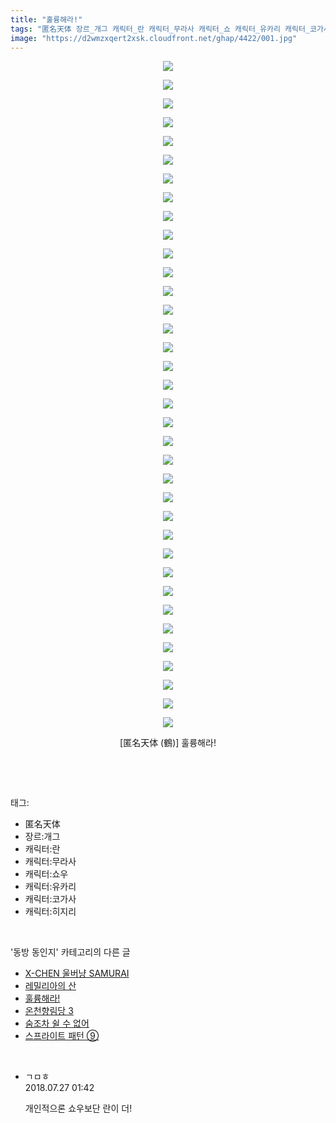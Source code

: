 ```yaml
---
title: "훌륭해라!"
tags: "匿名天体 장르_개그 캐릭터_란 캐릭터_무라사 캐릭터_쇼 캐릭터_유카리 캐릭터_코가사 캐릭터_히지리 鶴 동방_동인지"
image: "https://d2wmzxqert2xsk.cloudfront.net/ghap/4422/001.jpg"
---
```

<div class="article">
<p style="text-align: center; clear: none; float: none;"><img src="{{ site.imgserver11 }}/ghap/4422/001.jpg"/></p>
<p style="text-align: center; clear: none; float: none;"><img src="{{ site.imgserver11 }}/ghap/4422/002.jpg"/></p>
<p style="text-align: center; clear: none; float: none;"><img src="{{ site.imgserver11 }}/ghap/4422/003.jpg"/></p>
<p style="text-align: center; clear: none; float: none;"><img src="{{ site.imgserver11 }}/ghap/4422/004.jpg"/></p>
<p style="text-align: center; clear: none; float: none;"><img src="{{ site.imgserver11 }}/ghap/4422/005.jpg"/></p>
<p style="text-align: center; clear: none; float: none;"><img src="{{ site.imgserver11 }}/ghap/4422/006.jpg"/></p>
<p style="text-align: center; clear: none; float: none;"><img src="{{ site.imgserver11 }}/ghap/4422/007.jpg"/></p>
<p style="text-align: center; clear: none; float: none;"><img src="{{ site.imgserver11 }}/ghap/4422/008.jpg"/></p>
<p style="text-align: center; clear: none; float: none;"><img src="{{ site.imgserver11 }}/ghap/4422/009.jpg"/></p>
<p style="text-align: center; clear: none; float: none;"><img src="{{ site.imgserver11 }}/ghap/4422/010.jpg"/></p>
<p style="text-align: center; clear: none; float: none;"><img src="{{ site.imgserver11 }}/ghap/4422/011.jpg"/></p>
<p style="text-align: center; clear: none; float: none;"><img src="{{ site.imgserver11 }}/ghap/4422/012.jpg"/></p>
<p style="text-align: center; clear: none; float: none;"><img src="{{ site.imgserver11 }}/ghap/4422/013.jpg"/></p>
<p style="text-align: center; clear: none; float: none;"><img src="{{ site.imgserver11 }}/ghap/4422/014.jpg"/></p>
<p style="text-align: center; clear: none; float: none;"><img src="{{ site.imgserver11 }}/ghap/4422/015.jpg"/></p>
<p style="text-align: center; clear: none; float: none;"><img src="{{ site.imgserver11 }}/ghap/4422/016.jpg"/></p>
<p style="text-align: center; clear: none; float: none;"><img src="{{ site.imgserver11 }}/ghap/4422/017.jpg"/></p>
<p style="text-align: center; clear: none; float: none;"><img src="{{ site.imgserver11 }}/ghap/4422/018.jpg"/></p>
<p style="text-align: center; clear: none; float: none;"><img src="{{ site.imgserver11 }}/ghap/4422/019.jpg"/></p>
<p style="text-align: center; clear: none; float: none;"><img src="{{ site.imgserver11 }}/ghap/4422/020.jpg"/></p>
<p style="text-align: center; clear: none; float: none;"><img src="{{ site.imgserver11 }}/ghap/4422/021.jpg"/></p>
<p style="text-align: center; clear: none; float: none;"><img src="{{ site.imgserver11 }}/ghap/4422/022.jpg"/></p>
<p style="text-align: center; clear: none; float: none;"><img src="{{ site.imgserver11 }}/ghap/4422/023.jpg"/></p>
<p style="text-align: center; clear: none; float: none;"><img src="{{ site.imgserver11 }}/ghap/4422/024.jpg"/></p>
<p style="text-align: center; clear: none; float: none;"><img src="{{ site.imgserver11 }}/ghap/4422/025.jpg"/></p>
<p style="text-align: center; clear: none; float: none;"><img src="{{ site.imgserver11 }}/ghap/4422/026.jpg"/></p>
<p style="text-align: center; clear: none; float: none;"><img src="{{ site.imgserver11 }}/ghap/4422/027.jpg"/></p>
<p style="text-align: center; clear: none; float: none;"><img src="{{ site.imgserver11 }}/ghap/4422/028.jpg"/></p>
<p style="text-align: center; clear: none; float: none;"><img src="{{ site.imgserver11 }}/ghap/4422/029.jpg"/></p>
<p style="text-align: center; clear: none; float: none;"><img src="{{ site.imgserver11 }}/ghap/4422/030.jpg"/></p>
<p style="text-align: center; clear: none; float: none;"><img src="{{ site.imgserver11 }}/ghap/4422/031.jpg"/></p>
<p style="text-align: center; clear: none; float: none;"><img src="{{ site.imgserver11 }}/ghap/4422/032.jpg"/></p>
<p style="text-align: center; clear: none; float: none;"><img src="{{ site.imgserver11 }}/ghap/4422/033.jpg"/></p>
<p style="text-align: center; clear: none; float: none;"><img src="{{ site.imgserver11 }}/ghap/4422/034.jpg"/></p>
<p style="text-align: center; clear: none; float: none;"><img src="{{ site.imgserver11 }}/ghap/4422/035.jpg"/></p>
<p style="text-align: center; clear: none; float: none;"><img src="{{ site.imgserver11 }}/ghap/4422/036.jpg"/></p>
<p style="text-align: center; clear: none; float: none;">[匿名天体 (鶴)] 훌륭해라!</p>
<p><br/></p>
</div><br/>
<div class="tagTrail">
<p>태그: </p>
<ul>
<li>匿名天体</li>
<li>장르:개그</li>
<li>캐릭터:란</li>
<li>캐릭터:무라사</li>
<li>캐릭터:쇼우</li>
<li>캐릭터:유카리</li>
<li>캐릭터:코가사</li>
<li>캐릭터:히지리</li>
</ul>
</div><br/>
<div class="another">
<p>'동방 동인지' 카테고리의 다른 글</p>
<ul>
<li><a href="/ghap_4424">X-CHEN 울버냥 SAMURAI</a></li>
<li><a href="/ghap_4423">레밀리아의 산</a></li>
<li><a href="/ghap_4422">훌륭해라!</a></li>
<li><a href="/ghap_4421">온천향림당 3</a></li>
<li><a href="/ghap_4420">숨조차 쉴 수 없어</a></li>
<li><a href="/ghap_4419">스프라이트 패턴 ⑨</a></li>
</ul>
</div><br/>
<div class="cb_module cb_fluid">
<div class="cb_wrt cb_profile">
<div class="comment">
<ul>
<li class="cb_thumb_off" id="comment15294495">
<div class="cb_comment_area">
<div class="cb_info_area">
<div class="cb_section">
<span class="cb_nick_name">ㄱㅁㅎ</span>
</div>
<div class="cb_section">
<span class="cb_date">2018.07.27 01:42 </span>
</div>
</div>
<div class="cb_dsc_comment">
<p class="cb_dsc">
											개인적으론 쇼우보단 란이 더!
										</p>
</div>
</div></li>
</ul>
</div>
</div><!-- commentList close -->
</div><br/>
